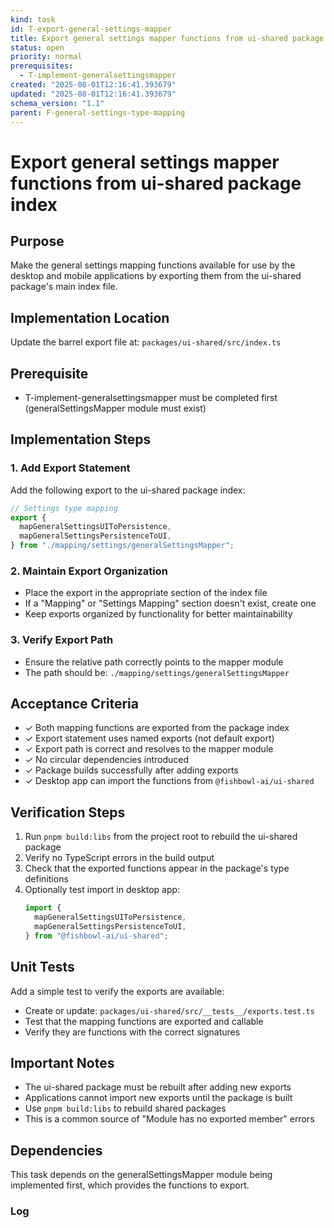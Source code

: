 ```yaml
---
kind: task
id: T-export-general-settings-mapper
title: Export general settings mapper functions from ui-shared package index
status: open
priority: normal
prerequisites:
  - T-implement-generalsettingsmapper
created: "2025-08-01T12:16:41.393679"
updated: "2025-08-01T12:16:41.393679"
schema_version: "1.1"
parent: F-general-settings-type-mapping
---
```


# Export general settings mapper functions from ui-shared package index

## Purpose

Make the general settings mapping functions available for use by the desktop and mobile applications by exporting them from the ui-shared package's main index file.

## Implementation Location

Update the barrel export file at: `packages/ui-shared/src/index.ts`

## Prerequisite

- T-implement-generalsettingsmapper must be completed first (generalSettingsMapper module must exist)

## Implementation Steps

### 1. Add Export Statement

Add the following export to the ui-shared package index:

```typescript
// Settings type mapping
export {
  mapGeneralSettingsUIToPersistence,
  mapGeneralSettingsPersistenceToUI,
} from "./mapping/settings/generalSettingsMapper";
```

### 2. Maintain Export Organization

- Place the export in the appropriate section of the index file
- If a "Mapping" or "Settings Mapping" section doesn't exist, create one
- Keep exports organized by functionality for better maintainability

### 3. Verify Export Path

- Ensure the relative path correctly points to the mapper module
- The path should be: `./mapping/settings/generalSettingsMapper`

## Acceptance Criteria

- ✓ Both mapping functions are exported from the package index
- ✓ Export statement uses named exports (not default export)
- ✓ Export path is correct and resolves to the mapper module
- ✓ No circular dependencies introduced
- ✓ Package builds successfully after adding exports
- ✓ Desktop app can import the functions from `@fishbowl-ai/ui-shared`

## Verification Steps

1. Run `pnpm build:libs` from the project root to rebuild the ui-shared package
2. Verify no TypeScript errors in the build output
3. Check that the exported functions appear in the package's type definitions
4. Optionally test import in desktop app:
   ```typescript
   import {
     mapGeneralSettingsUIToPersistence,
     mapGeneralSettingsPersistenceToUI,
   } from "@fishbowl-ai/ui-shared";
   ```

## Unit Tests

Add a simple test to verify the exports are available:

- Create or update: `packages/ui-shared/src/__tests__/exports.test.ts`
- Test that the mapping functions are exported and callable
- Verify they are functions with the correct signatures

## Important Notes

- The ui-shared package must be rebuilt after adding new exports
- Applications cannot import new exports until the package is built
- Use `pnpm build:libs` to rebuild shared packages
- This is a common source of "Module has no exported member" errors

## Dependencies

This task depends on the generalSettingsMapper module being implemented first, which provides the functions to export.

### Log
